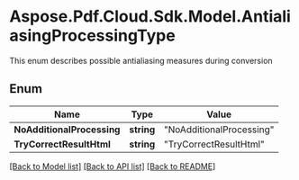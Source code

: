 # Aspose.Pdf.Cloud.Sdk.Model.AntialiasingProcessingType
This enum describes possible antialiasing measures during conversion

## Enum

Name | Type | Value
------------ | ------------- | -------------
**NoAdditionalProcessing** | **string** | "NoAdditionalProcessing"
**TryCorrectResultHtml** | **string** | "TryCorrectResultHtml"


[[Back to Model list]](../README.md#documentation-for-models) [[Back to API list]](../README.md#documentation-for-api-endpoints) [[Back to README]](../README.md)

